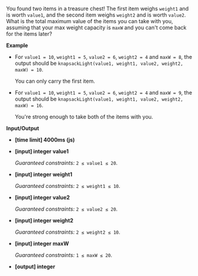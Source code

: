 ﻿You found two items in a treasure chest! The first item weighs `weight1` and is worth `value1`, and the second item weighs `weight2` and is worth `value2`. What is the total maximum value of the items you can take with you, assuming that your max weight capacity is `maxW` and you can't come back for the items later?

**Example**

*   For `value1 = 10`, `weight1 = 5`, `value2 = 6`, `weight2 = 4` and `maxW = 8`, the output should be
    `knapsackLight(value1, weight1, value2, weight2, maxW) = 10`.

    You can only carry the first item.

*   For `value1 = 10`, `weight1 = 5`, `value2 = 6`, `weight2 = 4` and `maxW = 9`, the output should be
    `knapsackLight(value1, weight1, value2, weight2, maxW) = 16`.

    You're strong enough to take both of the items with you.

**Input/Output**

*   **[time limit] 4000ms (js)**

*   **[input] integer value1**

    _Guaranteed constraints:_
    `2 ≤ value1 ≤ 20`.

*   **[input] integer weight1**

    _Guaranteed constraints:_
    `2 ≤ weight1 ≤ 10`.

*   **[input] integer value2**

    _Guaranteed constraints:_
    `2 ≤ value2 ≤ 20`.

*   **[input] integer weight2**

    _Guaranteed constraints:_
    `2 ≤ weight2 ≤ 10`.

*   **[input] integer maxW**

    _Guaranteed constraints:_
    `1 ≤ maxW ≤ 20`.

*   **[output] integer**